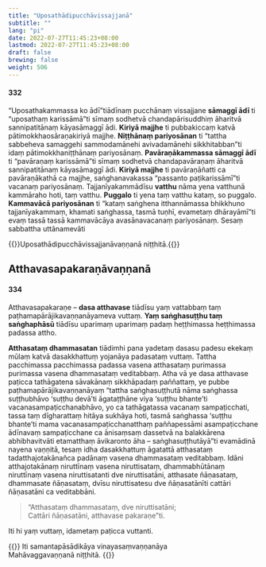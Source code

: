 ```yaml
---
title: "Uposathādipucchāvissajjanā"
subtitle: ""
lang: "pi"
date: 2022-07-27T11:45:23+08:00
lastmod: 2022-07-27T11:45:23+08:00
draft: false
brewing: false
weight: 506
---
```


#### 332

“Uposathakammassa ko ādī”tiādīnaṃ pucchānaṃ vissajjane **sāmaggī ādī** ti “uposathaṃ karissāmā”ti sīmaṃ sodhetvā chandapārisuddhiṃ āharitvā sannipatitānaṃ kāyasāmaggī ādi. **Kiriyā majjhe** ti pubbakiccaṃ katvā pātimokkhaosāraṇakiriyā majjhe. **Niṭṭhānaṃ pariyosānan** ti “tattha sabbeheva samaggehi sammodamānehi avivadamānehi sikkhitabban”ti idaṃ pātimokkhaniṭṭhānaṃ pariyosānaṃ. **Pavāraṇākammassa sāmaggī ādī** ti “pavāraṇaṃ karissāmā”ti sīmaṃ sodhetvā chandapavāraṇaṃ āharitvā sannipatitānaṃ kāyasāmaggī ādi. **Kiriyā majjhe** ti pavāraṇāñatti ca pavāraṇākathā ca majjhe, saṅghanavakassa “passanto paṭikarissāmī”ti vacanaṃ pariyosānaṃ. Tajjanīyakammādīsu **vatthu** nāma yena vatthunā kammāraho hoti, taṃ vatthu. **Puggalo** ti yena taṃ vatthu kataṃ, so puggalo. **Kammavācā pariyosānan** ti “kataṃ saṅghena itthannāmassa bhikkhuno tajjanīyakammaṃ, khamati saṅghassa, tasmā tuṇhī, evametaṃ dhārayāmī”ti evaṃ tassā tassā kammavācāya avasānavacanaṃ pariyosānaṃ. Sesaṃ sabbattha uttānamevāti

{{<eop>}}Uposathādipucchāvissajjanāvaṇṇanā niṭṭhitā.{{</eop>}}

## Atthavasapakaraṇāvaṇṇanā

#### 334

Atthavasapakaraṇe – **dasa atthavase** tiādīsu yaṃ vattabbaṃ taṃ paṭhamapārājikavaṇṇanāyameva vuttaṃ. **Yaṃ saṅghasuṭṭhu taṃ saṅghaphāsū** tiādīsu uparimaṃ uparimaṃ padaṃ heṭṭhimassa heṭṭhimassa padassa attho.

**Atthasataṃ dhammasatan** tiādimhi pana yadetaṃ dasasu padesu ekekaṃ mūlaṃ katvā dasakkhattuṃ yojanāya padasataṃ vuttaṃ. Tattha pacchimassa pacchimassa padassa vasena atthasataṃ purimassa purimassa vasena dhammasataṃ veditabbaṃ. Atha vā ye dasa atthavase paṭicca tathāgatena sāvakānaṃ sikkhāpadaṃ paññattaṃ, ye pubbe paṭhamapārājikavaṇṇanāyaṃ “tattha saṅghasuṭṭhutā nāma saṅghassa suṭṭhubhāvo ‘suṭṭhu devā’ti āgataṭṭhāne viya ‘suṭṭhu bhante’ti vacanasampaṭicchanabhāvo, yo ca tathāgatassa vacanaṃ sampaṭicchati, tassa taṃ dīgharattaṃ hitāya sukhāya hoti, tasmā saṅghassa ‘suṭṭhu bhante’ti mama vacanasampaṭicchanatthaṃ paññapessāmi asampaṭicchane ādīnavaṃ sampaṭicchane ca ānisaṃsaṃ dassetvā na balakkārena abhibhavitvāti etamatthaṃ āvikaronto āha – saṅghasuṭṭhutāyā”ti evamādinā nayena vaṇṇitā, tesaṃ idha dasakkhattuṃ āgatattā atthasataṃ tadatthajotakānañca padānaṃ vasena dhammasataṃ veditabbaṃ. Idāni atthajotakānaṃ niruttīnaṃ vasena niruttisataṃ, dhammabhūtānaṃ niruttīnaṃ vasena niruttisatanti dve niruttisatāni, atthasate ñāṇasataṃ, dhammasate ñāṇasataṃ, dvīsu niruttisatesu dve ñāṇasatānīti cattāri ñāṇasatāni ca veditabbāni.

> “Atthasataṃ dhammasataṃ, dve niruttisatāni;  
> Cattāri ñāṇasatāni, atthavase pakaraṇe”ti.

Iti hi yaṃ vuttaṃ, idametaṃ paṭicca vuttanti.

{{<eof>}}
    Iti samantapāsādikāya vinayasaṃvaṇṇanāya<br>
    Mahāvaggavaṇṇanā niṭṭhitā.
{{</eof>}}